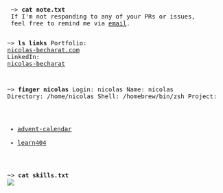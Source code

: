 <div align="left">
  <pre>
 ~> <strong>cat note.txt</strong>
 If I'm not responding to any of your PRs or issues,
 feel free to remind me via <a href="mailto:pro@nicolas-becharat.com">email</a>.

~> <strong>ls links</strong>
Portfolio:      <a rel=me href="https://nicolas-becharat.com">nicolas-becharat.com</a>
LinkedIn:       <a rel=me href="https://www.linkedin.com/in/nicolas-becharat/">nicolas-becharat</a>

~> <strong>finger nicolas</strong>
Login: nicolas                          Name: nicolas
Directory: /home/nicolas                Shell: /homebrew/bin/zsh
Project:
- <a href="https://github.com/La-404-Devinci/advent-daily-frontend">advent-calendar</a>
- <a href="https://github.com/learn404/Learn404">learn404</a>

~> <strong>cat skills.txt</strong>
<img src="https://skillicons.dev/icons?i=html,css,sass,tailwind,js,ts,git,docker,svelte,threejs,react,nextjs,php,symfony,nodejs,express,prisma,py&perline=9&theme=light" />
</pre>
</div>





